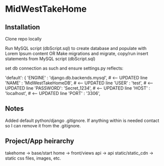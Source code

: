 # MidWestTakeHome

## Installation

Clone repo locally

Run MySQL script (dbScript.sql) to create database and populate with Lorem Ipsum content
OR
Make migrations and migrate, copy/run insert statements from MySQL script (dbScript.sql)

set db connection as such and ensure settings.py reflects:

 'default': {
        'ENGINE'  : 'django.db.backends.mysql', # <-- UPDATED line 
        'NAME'    : 'MidWestTakeHomeDB',        # <-- UPDATED line 
        'USER'    : 'test',                     # <-- UPDATED line
        'PASSWORD': 'Secret_1234',              # <-- UPDATED line
        'HOST'    : 'localhost',                # <-- UPDATED line
        'PORT'    : '3306',

## Notes
Added default python/django .gitignore. 
If anything within is needed contact so I can remove it from the .gitignore.

## Project/App heirarchy
takehome -> base/start
home -> front/views
api -> api
static/static_cdn -> static css files, images, etc.

